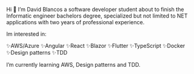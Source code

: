 
Hi 👋  I’m David Blancos a software developer student about to
finish the Informatic engineer bachelors degree, specialized but not limited to NET applications with two
years of professional experience.

Im interested in:

✨AWS/Azure
✨Angular
✨React
✨Blazor
✨Flutter
✨TypeScript
✨Docker
✨Design patterns
✨TDD
   
I’m currently learning AWS, Design patterns and TDD. 
